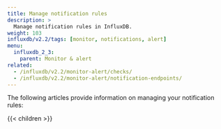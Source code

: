 ```yaml
---
title: Manage notification rules
description: >
  Manage notification rules in InfluxDB.
weight: 103
influxdb/v2.2/tags: [monitor, notifications, alert]
menu:
  influxdb_2_3:
    parent: Monitor & alert
related:
  - /influxdb/v2.2/monitor-alert/checks/
  - /influxdb/v2.2/monitor-alert/notification-endpoints/
---
```


The following articles provide information on managing your notification rules:

{{< children >}}
